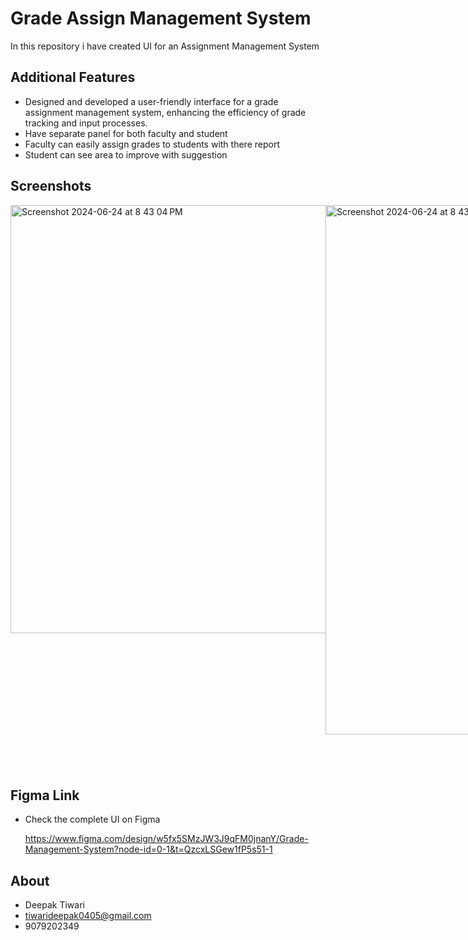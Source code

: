 # Grade Assign Management System

In this repository i have created UI for an Assignment Management System

## Additional Features
* Designed and developed a user-friendly interface for a grade assignment management system, enhancing the efficiency of grade tracking and 
  input processes.
* Have separate panel for both faculty and student
* Faculty can easily assign grades to students with there report
* Student can see area to improve with suggestion

## Screenshots

<div style="display: flex;">
<img width="685" alt="Screenshot 2024-06-24 at 8 43 04 PM" src="https://github.com/Deepakt0405/Grade_Assign_Management_System/assets/95737151/06c5134a-735d-4ce8-a1a8-7ac00f9def8e">
<img width="847" alt="Screenshot 2024-06-24 at 8 43 54 PM" src="https://github.com/Deepakt0405/Grade_Assign_Management_System/assets/95737151/77c527e2-b74e-453c-9155-9b519ba060bc">
<img width="848" alt="Screenshot 2024-06-24 at 8 44 10 PM" src="https://github.com/Deepakt0405/Grade_Assign_Management_System/assets/95737151/42695008-aee2-4690-a967-a03c0d4be228">
<img width="903" alt="Screenshot 2024-06-24 at 8 45 08 PM" src="https://github.com/Deepakt0405/Grade_Assign_Management_System/assets/95737151/bd16a2f0-ae34-4a28-b12a-b4d9b7656cfc">
<img width="427" alt="Screenshot 2024-06-24 at 8 45 39 PM" src="https://github.com/Deepakt0405/Grade_Assign_Management_System/assets/95737151/f58c852b-d8db-416f-b8a4-b75f27e8c525">
<img width="430" alt="Screenshot 2024-06-24 at 8 45 52 PM" src="https://github.com/Deepakt0405/Grade_Assign_Management_System/assets/95737151/3e4c7a39-50b3-4562-82a7-94d517fd5587">
</div>

## Figma Link
* Check the complete UI on Figma

  https://www.figma.com/design/w5fx5SMzJW3J9qFM0jnanY/Grade-Management-System?node-id=0-1&t=QzcxLSGew1fP5s51-1

## About
* Deepak Tiwari
* tiwarideepak0405@gmail.com
* 9079202349

